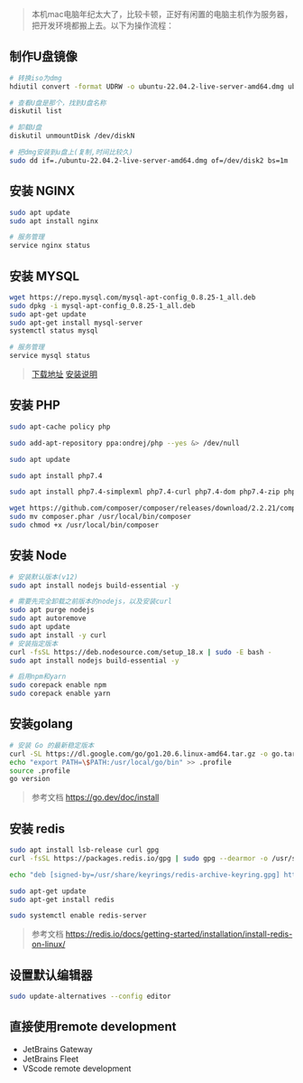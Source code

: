 > 本机mac电脑年纪太大了，比较卡顿，正好有闲置的电脑主机作为服务器，把开发环境都搬上去。以下为操作流程：

## 制作U盘镜像
```bash
# 转换iso为dmg
hdiutil convert -format UDRW -o ubuntu-22.04.2-live-server-amd64.dmg ubuntu-22.04.2-live-server-amd64.iso

# 查看U盘是那个，找到U盘名称
diskutil list

# 卸载U盘
diskutil unmountDisk /dev/diskN

# 把dmg安装到u盘上(复制,时间比较久)
sudo dd if=./ubuntu-22.04.2-live-server-amd64.dmg of=/dev/disk2 bs=1m
```

## 安装 NGINX
```bash
sudo apt update
sudo apt install nginx

# 服务管理
service nginx status
```

## 安装 MYSQL
```bash
wget https://repo.mysql.com/mysql-apt-config_0.8.25-1_all.deb
sudo dpkg -i mysql-apt-config_0.8.25-1_all.deb
sudo apt-get update
sudo apt-get install mysql-server
systemctl status mysql

# 服务管理
service mysql status
```

> [下载地址](https://dev.mysql.com/downloads/repo/apt/)
> [安装说明](https://dev.mysql.com/doc/mysql-apt-repo-quick-guide/en/)

## 安装 PHP
```bash
sudo apt-cache policy php

sudo add-apt-repository ppa:ondrej/php --yes &> /dev/null

sudo apt update

sudo apt install php7.4

sudo apt install php7.4-simplexml php7.4-curl php7.4-dom php7.4-zip php7.4-swoole  php7.4-redis -y

wget https://github.com/composer/composer/releases/download/2.2.21/composer.phar
sudo mv composer.phar /usr/local/bin/composer
sudo chmod +x /usr/local/bin/composer 
```

## 安装 Node

```bash
# 安装默认版本(v12)
sudo apt install nodejs build-essential -y

# 需要先完全卸载之前版本的nodejs，以及安装curl
sudo apt purge nodejs
sudo apt autoremove 
sudo apt update
sudo apt install -y curl
# 安装指定版本
curl -fsSL https://deb.nodesource.com/setup_18.x | sudo -E bash -
sudo apt install nodejs build-essential -y

# 启用npm和yarn
sudo corepack enable npm
sudo corepack enable yarn
```

## 安装golang
```bash
# 安装 Go 的最新稳定版本
curl -SL https://dl.google.com/go/go1.20.6.linux-amd64.tar.gz -o go.tar.gz && sudo tar -C /usr/local -xzf go.tar.gz
echo "export PATH=\$PATH:/usr/local/go/bin" >> .profile
source .profile
go version
```
> 参考文档 https://go.dev/doc/install

## 安装 redis
```bash
sudo apt install lsb-release curl gpg
curl -fsSL https://packages.redis.io/gpg | sudo gpg --dearmor -o /usr/share/keyrings/redis-archive-keyring.gpg

echo "deb [signed-by=/usr/share/keyrings/redis-archive-keyring.gpg] https://packages.redis.io/deb $(lsb_release -cs) main" | sudo tee /etc/apt/sources.list.d/redis.list

sudo apt-get update
sudo apt-get install redis

sudo systemctl enable redis-server
```
> 参考文档 https://redis.io/docs/getting-started/installation/install-redis-on-linux/

## 设置默认编辑器

```bash
sudo update-alternatives --config editor
```

## 直接使用remote development

- JetBrains Gateway
- JetBrains Fleet
- VScode remote development
